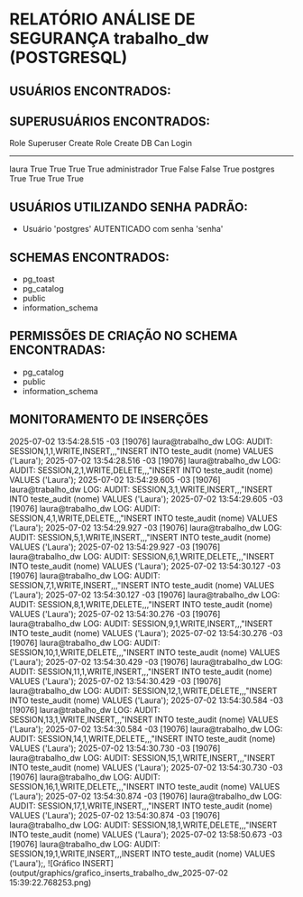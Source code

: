 # RELATÓRIO ANÁLISE DE SEGURANÇA trabalho_dw (POSTGRESQL)


 ## USUÁRIOS ENCONTRADOS:


 ## SUPERUSUÁRIOS ENCONTRADOS:
Role           Superuser    Create Role    Create DB    Can Login
-------------  -----------  -------------  -----------  -----------
laura          True         True           True         True
administrador  True         False          False        True
postgres       True         True           True         True


 ## USUÁRIOS UTILIZANDO SENHA PADRÃO: 
- Usuário 'postgres' AUTENTICADO com senha 'senha'


 ## SCHEMAS ENCONTRADOS:
- pg_toast     
- pg_catalog     
- public     
- information_schema     


 ## PERMISSÕES DE CRIAÇÃO NO SCHEMA ENCONTRADAS:
- pg_catalog     
- public     
- information_schema     

 ## MONITORAMENTO DE INSERÇÕES
2025-07-02 13:54:28.515 -03 [19076] laura@trabalho_dw LOG:  AUDIT: SESSION,1,1,WRITE,INSERT,,,"INSERT INTO teste_audit (nome) VALUES ('Laura');
2025-07-02 13:54:28.516 -03 [19076] laura@trabalho_dw LOG:  AUDIT: SESSION,2,1,WRITE,DELETE,,,"INSERT INTO teste_audit (nome) VALUES ('Laura');
2025-07-02 13:54:29.605 -03 [19076] laura@trabalho_dw LOG:  AUDIT: SESSION,3,1,WRITE,INSERT,,,"INSERT INTO teste_audit (nome) VALUES ('Laura');
2025-07-02 13:54:29.605 -03 [19076] laura@trabalho_dw LOG:  AUDIT: SESSION,4,1,WRITE,DELETE,,,"INSERT INTO teste_audit (nome) VALUES ('Laura');
2025-07-02 13:54:29.927 -03 [19076] laura@trabalho_dw LOG:  AUDIT: SESSION,5,1,WRITE,INSERT,,,"INSERT INTO teste_audit (nome) VALUES ('Laura');
2025-07-02 13:54:29.927 -03 [19076] laura@trabalho_dw LOG:  AUDIT: SESSION,6,1,WRITE,DELETE,,,"INSERT INTO teste_audit (nome) VALUES ('Laura');
2025-07-02 13:54:30.127 -03 [19076] laura@trabalho_dw LOG:  AUDIT: SESSION,7,1,WRITE,INSERT,,,"INSERT INTO teste_audit (nome) VALUES ('Laura');
2025-07-02 13:54:30.127 -03 [19076] laura@trabalho_dw LOG:  AUDIT: SESSION,8,1,WRITE,DELETE,,,"INSERT INTO teste_audit (nome) VALUES ('Laura');
2025-07-02 13:54:30.276 -03 [19076] laura@trabalho_dw LOG:  AUDIT: SESSION,9,1,WRITE,INSERT,,,"INSERT INTO teste_audit (nome) VALUES ('Laura');
2025-07-02 13:54:30.276 -03 [19076] laura@trabalho_dw LOG:  AUDIT: SESSION,10,1,WRITE,DELETE,,,"INSERT INTO teste_audit (nome) VALUES ('Laura');
2025-07-02 13:54:30.429 -03 [19076] laura@trabalho_dw LOG:  AUDIT: SESSION,11,1,WRITE,INSERT,,,"INSERT INTO teste_audit (nome) VALUES ('Laura');
2025-07-02 13:54:30.429 -03 [19076] laura@trabalho_dw LOG:  AUDIT: SESSION,12,1,WRITE,DELETE,,,"INSERT INTO teste_audit (nome) VALUES ('Laura');
2025-07-02 13:54:30.584 -03 [19076] laura@trabalho_dw LOG:  AUDIT: SESSION,13,1,WRITE,INSERT,,,"INSERT INTO teste_audit (nome) VALUES ('Laura');
2025-07-02 13:54:30.584 -03 [19076] laura@trabalho_dw LOG:  AUDIT: SESSION,14,1,WRITE,DELETE,,,"INSERT INTO teste_audit (nome) VALUES ('Laura');
2025-07-02 13:54:30.730 -03 [19076] laura@trabalho_dw LOG:  AUDIT: SESSION,15,1,WRITE,INSERT,,,"INSERT INTO teste_audit (nome) VALUES ('Laura');
2025-07-02 13:54:30.730 -03 [19076] laura@trabalho_dw LOG:  AUDIT: SESSION,16,1,WRITE,DELETE,,,"INSERT INTO teste_audit (nome) VALUES ('Laura');
2025-07-02 13:54:30.874 -03 [19076] laura@trabalho_dw LOG:  AUDIT: SESSION,17,1,WRITE,INSERT,,,"INSERT INTO teste_audit (nome) VALUES ('Laura');
2025-07-02 13:54:30.874 -03 [19076] laura@trabalho_dw LOG:  AUDIT: SESSION,18,1,WRITE,DELETE,,,"INSERT INTO teste_audit (nome) VALUES ('Laura');
2025-07-02 13:58:50.673 -03 [19076] laura@trabalho_dw LOG:  AUDIT: SESSION,19,1,WRITE,INSERT,,,INSERT INTO teste_audit (nome) VALUES ('Laura');,<not logged>
![Gráfico INSERT](output/graphics/grafico_inserts_trabalho_dw_2025-07-02 15:39:22.768253.png)